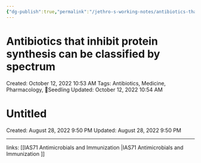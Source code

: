 ```yaml
---
{"dg-publish":true,"permalink":"/jethro-s-working-notes/antibiotics-that-inhibit-protein-synthesis-can-be/","dgPassFrontmatter":true}
---
```



# Antibiotics that inhibit protein synthesis can be classified by spectrum

Created: October 12, 2022 10:53 AM
Tags: Antibiotics, Medicine, Pharmacology, 🌱Seedling
Updated: October 12, 2022 10:54 AM


<div class="transclusion internal-embed is-loaded"><div class="markdown-embed">





# Untitled

Created: August 28, 2022 9:50 PM
Updated: August 28, 2022 9:50 PM

</div></div>


---

links: [[IAS71  Antimicrobials and Immunization \|IAS71  Antimicrobials and Immunization ]]